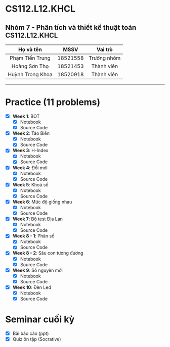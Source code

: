 # CS112.L12.KHCL
## Nhóm 7 - Phân tích và thiết kế thuật toán CS112.L12.KHCL
  |       **Họ và tên**      |       **MSSV**       |  **Vai trò**  |
  |     :------------:       |    :-------------:   |   :-----:     |
  |     Phạm Tiến Trung      |      18521558        |   Trưởng nhóm |
  |     Hoàng Sơn Thọ        |      18521453        |   Thành viên  |
  |     Huỳnh Trọng Khoa     |      18520918        |   Thành viên  |
  
---
# Practice (11 problems)
- [x] **Week 1**: BOT
  - [x] Notebook
  - [x] Source Code
- [x] **Week 2**: Tảo Biển
  - [x] Notebook
  - [x] Source Code
- [x] **Week 3**: H-Index
  - [x] Notebook
  - [x] Source Code
- [x] **Week 4**: Đổi mới
  - [x] Notebook
  - [x] Source Code
- [x] **Week 5**: Khoá số
  - [x] Notebook
  - [x] Source Code
- [x] **Week 6**: Mức độ giống nhau
  - [x] Notebook
  - [x] Source Code
- [x] **Week 7**: Bộ test Địa Lan
  - [x] Notebook
  - [x] Source Code
- [x] **Week 8 - 1**: Phân số
  - [x] Notebook
  - [x] Source Code
- [x] **Week 8 - 2**: Sâu con tương đương
  - [x] Notebook
  - [x] Source Code  
- [x] **Week 9**: Số nguyên mới
  - [x] Notebook
  - [x] Source Code
- [x] **Week 10**: Đèn Led
  - [x] Notebook
  - [x] Source Code

# Seminar cuối kỳ
- [x] Bài báo cáo (ppt)
- [x] Quiz ôn tập (Socrative)

